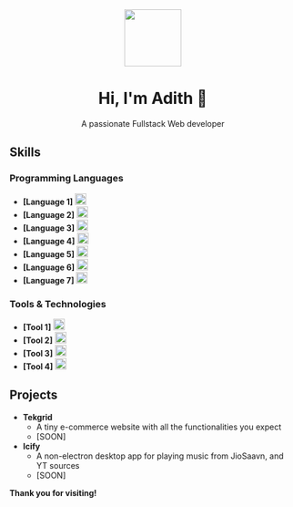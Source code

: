 <div align="center">
  <img src="https://avatars.githubusercontent.com/u/149794320?v=4" width="100" height="100" />
  <h1>Hi, I'm Adith 👋</h1>
  <p>A passionate Fullstack Web developer</p>
</div>

## Skills
### Programming Languages
* **[Language 1]** 
  <img src="https://cdn.jsdelivr.net/npm/simple-icons@v7/icons/javascript.svg" alt="JavaScript" height="20" />
* **[Language 2]** 
  <img src="https://cdn.jsdelivr.net/npm/simple-icons@v7/icons/java.svg" alt="Java" height="20" />
* **[Language 3]** 
  <img src="https://cdn.jsdelivr.net/npm/simple-icons@v7/icons/python.svg" alt="Python" height="20" />
* **[Language 4]** 
  <img src="https://cdn.jsdelivr.net/npm/simple-icons@v7/icons/cplusplus.svg" alt="C++" height="20" />
* **[Language 5]** 
  <img src="https://cdn.jsdelivr.net/npm/simple-icons@v7/icons/csharp.svg" alt="C#" height="20" />
* **[Language 6]** 
  <img src="https://cdn.jsdelivr.net/npm/simple-icons@v7/icons/html5.svg" alt="HTML5" height="20" />
* **[Language 7]** 
  <img src="https://cdn.jsdelivr.net/npm/simple-icons@v7/icons/css3.svg" alt="CSS3" height="20" />

### Tools & Technologies
* **[Tool 1]** 
  <img src="https://cdn.jsdelivr.net/npm/simple-icons@v7/icons/visualstudiocode.svg" alt="Visual Studio Code" height="20" />
* **[Tool 2]** 
  <img src="https://cdn.jsdelivr.net/npm/simple-icons@v7/icons/windows.svg" alt="Windows" height="20" />
* **[Tool 3]** 
  <img src="https://cdn.jsdelivr.net/npm/simple-icons@v7/icons/linux.svg" alt="Linux" height="20" />
* **[Tool 4]** 
  <img src="https://cdn.jsdelivr.net/npm/simple-icons@v7/icons/figma.svg" alt="Figma" height="20" /> 

## Projects
* **Tekgrid** 
  * A tiny e-commerce website with all the functionalities you expect
  * [SOON]
* **Icify** 
  * A non-electron desktop app for playing music from JioSaavn, and YT sources
  * [SOON]

**Thank you for visiting!**
